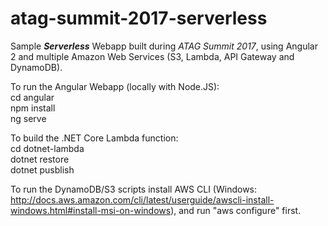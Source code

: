 # atag-summit-2017-serverless
Sample *__Serverless__* Webapp built during *ATAG Summit 2017*, using Angular 2 and multiple Amazon Web Services (S3, Lambda, API Gateway and DynamoDB).

To run the Angular Webapp (locally with Node.JS):  
cd angular  
npm install  
ng serve

To build the .NET Core Lambda function:  
cd dotnet-lambda  
dotnet restore  
dotnet pusblish  

To run the DynamoDB/S3 scripts install AWS CLI (Windows:  http://docs.aws.amazon.com/cli/latest/userguide/awscli-install-windows.html#install-msi-on-windows), and run "aws configure" first.
